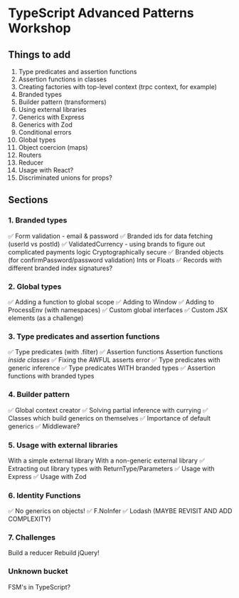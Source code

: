 # TypeScript Advanced Patterns Workshop

## Things to add

1. Type predicates and assertion functions
1. Assertion functions in classes
1. Creating factories with top-level context (trpc context, for example)
1. Branded types
1. Builder pattern (transformers)
1. Using external libraries
1. Generics with Express
1. Generics with Zod
1. Conditional errors
1. Global types
1. Object coercion (maps)
1. Routers
1. Reducer
1. Usage with React?
1. Discriminated unions for props?

## Sections

### 1. Branded types

✅ Form validation - email & password
✅ Branded ids for data fetching (userId vs postId)
✅ ValidatedCurrency - using brands to figure out complicated payments logic
Cryptographically secure
✅ Branded objects (for confirmPassword/password validation)
Ints or Floats
✅ Records with different branded index signatures?

### 2. Global types

✅ Adding a function to global scope
✅ Adding to Window
✅ Adding to ProcessEnv (with namespaces)
✅ Custom global interfaces
✅ Custom JSX elements (as a challenge)

### 3. Type predicates and assertion functions

✅ Type predicates (with .filter)
✅ Assertion functions
Assertion functions _inside classes_
✅ Fixing the AWFUL asserts error
✅ Type predicates with generic inference
✅ Type predicates WITH branded types
✅ Assertion functions with branded types

### 4. Builder pattern

✅ Global context creator
✅ Solving partial inference with currying
✅ Classes which build generics on themselves
✅ Importance of default generics
✅ Middleware?

### 5. Usage with external libraries

With a simple external library
With a non-generic external library
✅ Extracting out library types with ReturnType/Parameters
✅ Usage with Express
✅ Usage with Zod

### 6. Identity Functions

✅ No generics on objects!
✅ F.NoInfer
✅ Lodash (MAYBE REVISIT AND ADD COMPLEXITY)

<!-- satisfies -->

<!-- Custom satisfies -->

### 7. Challenges

Build a reducer
Rebuild jQuery!

### Unknown bucket

FSM's in TypeScript?
